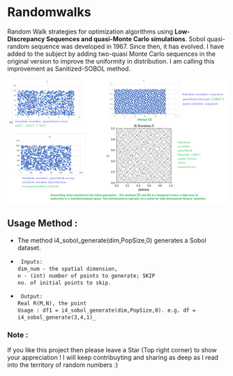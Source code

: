 # Randomwalks
Random Walk strategies for optimization algorithms using **Low-Discrepancy Sequences and quasi-Monte Carlo simulations**.
Sobol quasi-random sequence was developed in 1967. Since then, it has evolved. I have added to the subject by adding two-quasi Monte Carlo sequences in the original version to improve the uniformity in distribution. I am calling this improvement as Sanitized-SOBOL method.

![GitHub Logo](/Quasi-MonteCarlo.png)


## Usage Method : 
* The method i4_sobol_generate(dim,PopSize,0) generates a Sobol dataset.
-      Inputs: 
      dim_num - the spatial dimension, 
      n - (int) number of points to generate; SKIP
      no. of initial points to skip.
-      Output: 
      Real R(M,N), the point
      Usage : df1 = i4_sobol_generate(dim,PopSize,0). e.g. df = i4_sobol_generate(3,4,1)_

### Note : 
If you like this project then please leave a Star (Top right corner) to show your appreciation !
I will keep contribuyting and sharing as deep as I read into the territory of random numbers :)
